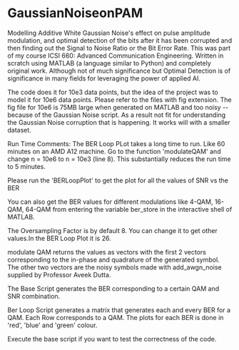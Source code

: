 # GaussianNoiseonPAM
Modelling Additive White Gaussian Noise's effect on pulse amplitude modulation, and optimal detection of the bits after it has been corrupted and then finding out the Signal to Noise Ratio or the Bit Error Rate. This was part of my course ICSI 660: Advanced Communication Engineering. Written in scratch using MATLAB (a language similar to Python) and completely original work. Although not of much significance but Optimal Detection is of significance in many fields for leveraging the power of applied AI.

The code does it for 10e3 data points, but the idea of the project was to model it for 10e6 data points. Please refer to the files with fig extension. The fig file for 10e6 is 75MB large when generated on MATLAB and too noisy -- because of the Gaussian Noise script. As a result not fit for understanding the Gaussian Noise corruption that is happening. It works will with a smaller dataset.

Run Time Comments:
The BER Loop PLot takes a long time to run. Like 60 minutes on an AMD A12 machine. Go to the function 'modulateQAM' and change n = 10e6 to n = 10e3 (line 8). This substantially reduces the run time to 5 minutes.

Please run the 'BERLoopPlot' to get the plot for all the values of SNR vs the BER

You can also get the BER values for different modulations like 4-QAM, 16-QAM, 64-QAM from entering the variable ber_store in the interactive shell of MATLAB.

The Oversampling Factor is by default 8. You can change it to get other values.In the BER Loop Plot it is 26.

modulate QAM returns the values as vectors with the first 2 vectors corresponding to the in-phase and quadrature of the generated symbol. The other two vectors are the noisy symbols made with add_awgn_noise supplied by Professor Aveek Dutta.


The Base Script generates the BER corresponding to a certain QAM and SNR combination.

Ber Loop Script generates a matrix that generates each and every BER for a QAM.
Each Row corresponds to a QAM.
The plots for each BER is done in 'red', 'blue' and 'green' colour.

Execute the base script if you want to test the correctness of the code.

